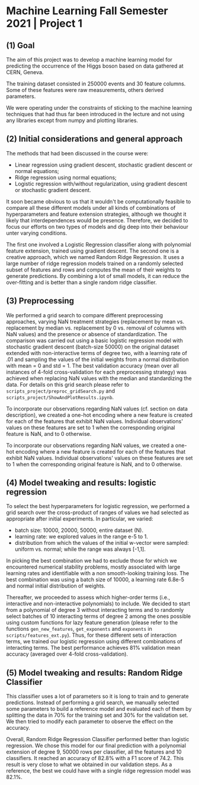 # Machine Learning Fall Semester 2021 | Project 1

## (1) Goal

The aim of this project was to develop a machine learning model for predicting the occurrence of the Higgs boson based on data gathered at CERN, Geneva. 

The training dataset consisted in 250000 events and 30 feature columns. Some of these features were raw measurements, others derived parameters.

We were operating under the constraints of sticking to the machine learning techniques that had thus far been introduced in the lecture and not using any libraries except from numpy and plotting libraries.

## (2) Initial considerations and general approach

The methods that had been discussed in the course were:

- Linear regression using gradient descent, stochastic gradient descent or normal equations;
- Ridge regression using normal equations;
- Logistic regression with/without regularization, using gradient descent or stochastic gradient descent.

It soon became obvious to us that it wouldn't be computationally feasible to compare all these different models under all kinds of combinations of hyperparameters and feature extension strategies, although we thought it likely that interdependences would be presence. Therefore, we decided to focus our efforts on two types of models and dig deep into their behaviour unter varying conditions.

The first one involved a Logistic Regression classifier along with polynomial feature extension, trained using gradient descent. The second one is a creative approach, which we named Random Ridge Regression. It uses a large number of ridge regression models trained on a randomly selected subset of features and rows and computes the mean of their weights to generate predictions. By combining a lot of small models, it can reduce the over-fitting and is better than a single random ridge classifier.

## (3) Preprocessing

We performed a grid search to compare different preprocessing approaches, varying NaN treatment strategies (replacement by mean vs. replacement by median vs. replacement by 0 vs. removal of columns with NaN values) and the presence or absence of standardization. The comparison was carried out using a basic logistic regression model with stochastic gradient descent (batch-size 50000) on the original dataset extended with non-interactive terms of degree two, with a learning rate of .01 and sampling the values of the initial weights from a normal distribution with mean = 0 and std = 1. The best validation accuracy (mean over all instances of 4-fold cross-validation for each preprocessing strategy) was achieved when replacing NaN values with the median and standardizing the data. For details on this grid search please refer to `scripts_project/preproc_gridSearch.py` and `scripts_project/ShowAndPlotResults.ipynb`.

To incorporate our observations regarding NaN values (cf. section on data description), we created a one-hot encoding where a new feature is created for each of the features that exhibit NaN values. Individual observations' values on these features are set to 1 when the corresponding original feature is NaN, and to 0 otherwise.

To incorporate our observations regarding NaN values, we created a one-hot encoding where a new feature is created for each of the features that exhibit NaN values. Individual observations' values on these features are set to 1 when the corresponding original feature is NaN, and to 0 otherwise.

## (4) Model tweaking and results: logistic regression

To select the best hyperparameters for logistic regression, we performed a grid search over the cross-product of ranges of values we had selected as appropriate after initial experiments. In particular, we varied:
- batch size: 10000, 20000, 50000, entire dataset (N).
- learning rate: we explored values in the range e-5 to 1.
- distribution from which the values of the initial w-vector were sampled: uniform vs. normal; while the range was always [-1,1].

In picking the best combination we had to exclude those for which we encountered numerical stability problems, mostly associated with large learning rates and identifiable with a non smooth-looking training loss. The best combination was using a batch size of 10000, a learning rate 6.8e-5 and normal initial distribution of weights. 

Thereafter, we proceeded to assess which higher-order terms (i.e., interactive and non-interactive polynomials) to include. We decided to start from a polynomial of degree 3 without interacting terms and to randomly select batches of 10 interacting terms of degree 2 among the ones possible using custom functions for lazy feature generation (please refer to the functions `gen_new_features`, `get_exponents` and `exponents` in `scripts/features_ext.py`). Thus, for these different sets of interaction terms, we trained our logistic regression using different combinations of interacting terms. The best performance achieves 81% validation mean accuracy (averaged over 4-fold cross-validation).

## (5) Model tweaking and results: Random Ridge Classifier

This classifier uses a lot of parameters so it is long to train and to generate predictions. Instead of performing a grid search, we manually selected some parameters to build a reference model and evaluated each of them by splitting the data in 70% for the training set and 30% for the validation set. We then tried to modify each parameter to observe the effect on the accuracy. 

Overall, Random Ridge Regression Classifier performed better than logistic regression. We chose this model for our final prediction with a polynomial extension of degree 9, 50000 rows per classifier, all the features and 10 classifiers. It reached an accuracy of 82.8% with a F1 score of 74.2. This result is very close to what we obtained in our validation steps. As a reference, the best we could have with a single ridge regression model was 82.1%.
